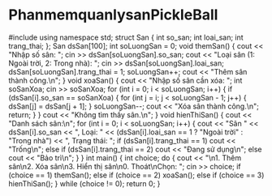 # PhanmemquanlysanPickleBall
#include <iostream>
using namespace std;
struct San {
    int so_san;
    int loai_san;
    int trang_thai;
};
San dsSan[100];
int soLuongSan = 0;
void themSan() {
    cout << "Nhập số sân: ";
    cin >> dsSan[soLuongSan].so_san;
    cout << "Loại sân (1: Ngoài trời, 2: Trong nhà): ";
    cin >> dsSan[soLuongSan].loai_san;
    dsSan[soLuongSan].trang_thai = 1;
    soLuongSan++;
    cout << "Thêm sân thành công.\n";
}
void xoaSan() {
    cout << "Nhập số sân cần xóa: ";
    int soSanXoa;
    cin >> soSanXoa;
    for (int i = 0; i < soLuongSan; i++) {
        if (dsSan[i].so_san == soSanXoa) {
            for (int j = i; j < soLuongSan - 1; j++) {
                dsSan[j] = dsSan[j + 1];
            }
            soLuongSan--;
            cout << "Xóa sân thành công.\n";
            return;
        }
    }
    cout << "Không tìm thấy sân.\n";
}
void hienThiSan() {
    cout << "Danh sách sân:\n";
    for (int i = 0; i < soLuongSan; i++) {
        cout << "Sân " << dsSan[i].so_san
             << ", Loại: " << (dsSan[i].loai_san == 1 ? "Ngoài trời" : "Trong nhà")
             << ", Trạng thái: ";
        if (dsSan[i].trang_thai == 1) cout << "Trống\n";
        else if (dsSan[i].trang_thai == 2) cout << "Đang sử dụng\n";
        else cout << "Bảo trì\n";
    }
}
int main() {
    int choice;
    do {
        cout << "\n1. Thêm sân\n2. Xóa sân\n3. Hiển thị sân\n0. Thoát\nChọn: ";
        cin >> choice;
        if (choice == 1) themSan();
        else if (choice == 2) xoaSan();
        else if (choice == 3) hienThiSan();
    } while (choice != 0);
    return 0;
}

